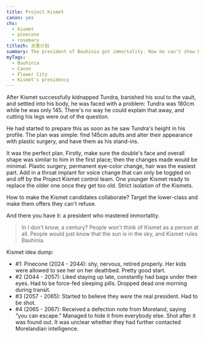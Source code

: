 ```yaml
---
title: Project Kismet
canon: yes
chs:
  - kismet
  - pinecone
  - rosemary
titlezh: 天意计划
summary: The president of Bauhinia got immortality. Now he can't show his face. Help!
myTags:
  - Bauhinia
  - Canon
  - Flower City
  - Kismet's presidency
---
```


After Kismet successfully kidnapped Tundra, banished his soul to the vault, and settled into his body, he was faced with a problem: Tundra was 180cm while he was only 145. There's no way he could explain that away, and cutting his legs were out of the question.

He had started to prepare this as soon as he saw Tundra's height in his profile. The plan was simple: find 145cm adults and alter their appearance with plastic surgery, and have them as his stand-ins.

It was the perfect plan. Firstly, make sure the double's face and overall shape was similar to him in the first place; then the changes made would be minimal. Plastic surgery, permanent eye-color change, hair was the easiest part. Add in a throat implant for voice change that can only be toggled on and off by the Project Kismet control team. One younger Kismet ready to replace the older one once they get too old. Strict isolation of the Kismets.

How to make the Kismet candidates collaborate? Target the lower-class and make them offers they can't refuse.

And there you have it: a president who mastered immortality.

> In I don't know, a century? People won't think of Kismet as a person at all. People would just know that the sun is in the sky, and Kismet rules Bauhinia.

Kismet idea dump:

- #1: Pinecone (2024 - 2044): shy, nervous, retired properly. Her kids were allowed to see her on her deathbed. Pretty good start.
- #2 (2044 - 2057): Liked staying up late, constantly had bags under their eyes. Had to be force-fed sleeping pills. Dropped dead one morning during transit.
- #3 (2057 - 2065): Started to believe they *were* the real president. Had to be shot.
- #4 (2065 - 2067): Received a defection note from Moreland, saying "you can escape." Managed to hide it from everybody else. Shot after it was found out. It was unclear whether they had further contacted Morelandian intelligence.
